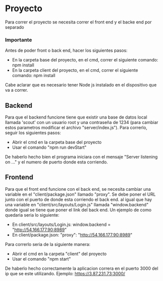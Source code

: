 # Proyecto
Para correr el proyecto se necesita correr el front end y el backe end por separado

### Importante
Antes de poder front o back end, hacer los siguientes pasos:
- En la carpeta base del proyecto, en el cmd, correr el siguiente comando: npm install
- En la carpeta client del proyecto, en el cmd, correr el siguiente comando: npm install 

Cabe aclarar que es necesario tener Node js instalado en el dispositivo que va a correr.

## Backend
Para que el backend funcione tiene que existir una base de datos local llamada 'scout' con un usuario root y una contraseña de 1234 (para cambiar estos parametros modificar el archivo "server/index.js"). Para correrlo, seguir los siguientes pasos:

- Abrir el cmd en la carpeta base del proyecto
- Usar el comando "npm run devStart"

De haberlo hecho bien el programa iniciara con el mensaje "Server listening on ..." y el numero de puerto donde esta corriendo.

## Frontend
Para que el front end funcione con el back end, se necesita cambiar una variable en el "client/package.json" llamado "proxy". Se debe poner el URL junto con el puerto de donde esta corriendo el back end. al igual que hay una variable en "client/src/layouts/Login.js" llamada "window.backend" donde igual se tiene que poner el link del back end. Un ejemplo de como quedaria seria lo siguiente:
- En client/src/layouts/Login.js: window.backend = "http://54.166.177.90:8989"
- En client/package.json: "proxy": "http://54.166.177.90:8989"

Para correrlo seria de la siguiente manera:
- Abrir el cmd en la carpeta "client" del proyecto
- Usar el comando "npm start"

De haberlo hecho correctamente la aplicacion correra en el puerto 3000 del ip que se este utilizando. Ejemplo: https://3.87.231.73:3000/
